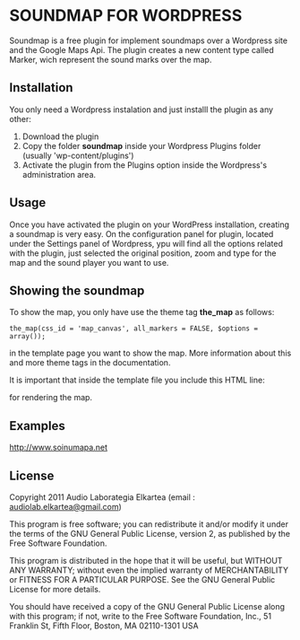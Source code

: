 SOUNDMAP FOR WORDPRESS
=================

Soundmap is a free plugin for implement soundmaps over a Wordpress site and the Google Maps Api.
The plugin creates a new content type called Marker, wich represent the sound marks over the map.


Installation
-----

You only need a Wordpress instalation and just installl the plugin as any other:

1. Download the plugin
2. Copy the folder <b>soundmap</b> inside your Wordpress Plugins folder (usually 'wp-content/plugins')
3. Activate the plugin from the Plugins option inside the Wordpress's administration area.

Usage
------

Once you have activated the plugin on your WordPress installation, creating a soundmap is very easy.
On the configuration panel for plugin, located under the Settings panel of Wordpress, ypu will find all the options related with the plugin, just selected the original position, zoom and type for the map and the sound player you want to use.

Showing the soundmap
-----

To show the map, you only have use the theme tag <b>the_map</b> as follows:

	the_map(css_id = 'map_canvas', all_markers = FALSE, $options = array());

in the template page you want to show the map. More information about this and more theme tags in the documentation.

It is important that inside the template file you include this HTML line:
 	<div class="map_canvas"></div> 
for rendering the map.

Examples
----------
http://www.soinumapa.net

License
---------------------

Copyright 2011  Audio Laborategia Elkartea  (email : audiolab.elkartea@gmail.com)

This program is free software; you can redistribute it and/or modify it under the terms of the GNU General Public License, version 2, as published by the Free Software Foundation.

This program is distributed in the hope that it will be useful, but WITHOUT ANY WARRANTY; without even the implied warranty of MERCHANTABILITY or FITNESS FOR A PARTICULAR PURPOSE. See the GNU General Public License for more details.

You should have received a copy of the GNU General Public License along with this program; if not, write to the Free Software Foundation, Inc., 51 Franklin St, Fifth Floor, Boston, MA  02110-1301  USA

